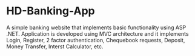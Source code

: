 # HD-Banking-App
A simple banking website that implements basic functionality using ASP .NET.
Application is developed using MVC architecture and it implements Login, Register, 2 factor authentication, Chequebook requests, Deposit, Money Transfer, Interst Calculator, etc.

